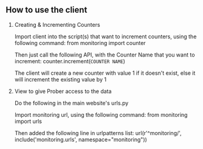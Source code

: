 How to use the client
------------------------------    


1) Creating & Incrementing Counters

	Import client into the script(s) that want to increment counters, using the following command:
		from monitoring import counter

	Then just call the following API, with the Counter Name that you want to increment:
		counter.increment(`COUNTER NAME`)

	The client will create a new counter with value 1 if it doesn't exist, else it will increment the existing value by 1

2) View to give Prober access to the data

	Do the following in the main website's urls.py

	Import monitoring url, using the following command:
		from monitoring import urls	

	Then added the following line in urlpatterns list:
		url(r'^monitoring/', include('monitoring.urls', namespace="monitoring"))



